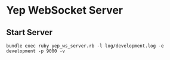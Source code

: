 # Yep WebSocket Server

## Start Server

```
bundle exec ruby yep_ws_server.rb -l log/development.log -e development -p 9000 -v
```
